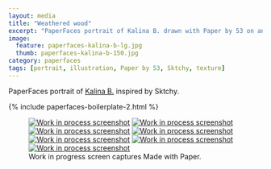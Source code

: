 ```yaml
---
layout: media
title: "Weathered wood"
excerpt: "PaperFaces portrait of Kalina B. drawn with Paper by 53 on an iPad."
image: 
  feature: paperfaces-kalina-b-lg.jpg
  thumb: paperfaces-kalina-b-150.jpg
category: paperfaces
tags: [portrait, illustration, Paper by 53, Sktchy, texture]
---
```


PaperFaces portrait of [Kalina B.](http://sktchy.com/142Fr) inspired by Sktchy.

{% include paperfaces-boilerplate-2.html %}

<figure class="third">
	<a href="{{ site.url }}/images/paperfaces-kalina-b-process-1-lg.jpg"><img src="{{ site.url }}/images/paperfaces-kalina-b-process-1-600.jpg" alt="Work in process screenshot"></a>
	<a href="{{ site.url }}/images/paperfaces-kalina-b-process-2-lg.jpg"><img src="{{ site.url }}/images/paperfaces-kalina-b-process-2-600.jpg" alt="Work in process screenshot"></a>
	<a href="{{ site.url }}/images/paperfaces-kalina-b-process-3-lg.jpg"><img src="{{ site.url }}/images/paperfaces-kalina-b-process-3-600.jpg" alt="Work in process screenshot"></a>
	<a href="{{ site.url }}/images/paperfaces-kalina-b-process-4-lg.jpg"><img src="{{ site.url }}/images/paperfaces-kalina-b-process-4-600.jpg" alt="Work in process screenshot"></a>
	<a href="{{ site.url }}/images/paperfaces-kalina-b-process-5-lg.jpg"><img src="{{ site.url }}/images/paperfaces-kalina-b-process-5-600.jpg" alt="Work in process screenshot"></a>
	<a href="{{ site.url }}/images/paperfaces-kalina-b-process-6-lg.jpg"><img src="{{ site.url }}/images/paperfaces-kalina-b-process-6-600.jpg" alt="Work in process screenshot"></a>
	<a href="{{ site.url }}/images/paperfaces-kalina-b-process-7-lg.jpg"><img src="{{ site.url }}/images/paperfaces-kalina-b-process-7-600.jpg" alt="Work in process screenshot"></a>
	<figcaption>Work in progress screen captures Made with Paper.</figcaption>
</figure>
